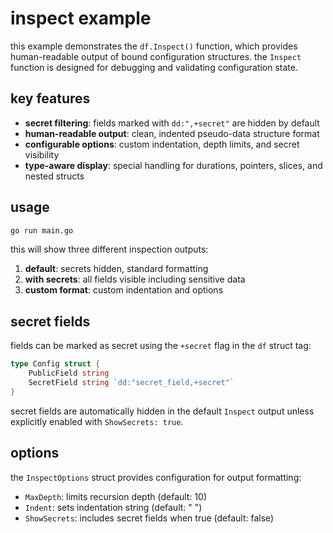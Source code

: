 # inspect example

this example demonstrates the `df.Inspect()` function, which provides human-readable output of bound configuration structures. the `Inspect` function is designed for debugging and validating configuration state.

## key features

- **secret filtering**: fields marked with `dd:",+secret"` are hidden by default
- **human-readable output**: clean, indented pseudo-data structure format  
- **configurable options**: custom indentation, depth limits, and secret visibility
- **type-aware display**: special handling for durations, pointers, slices, and nested structs

## usage

```bash
go run main.go
```

this will show three different inspection outputs:

1. **default**: secrets hidden, standard formatting
2. **with secrets**: all fields visible including sensitive data
3. **custom format**: custom indentation and options

## secret fields

fields can be marked as secret using the `+secret` flag in the `df` struct tag:

```go
type Config struct {
    PublicField string
    SecretField string `dd:"secret_field,+secret"`
}
```

secret fields are automatically hidden in the default `Inspect` output unless explicitly enabled with `ShowSecrets: true`.

## options

the `InspectOptions` struct provides configuration for output formatting:

- `MaxDepth`: limits recursion depth (default: 10)
- `Indent`: sets indentation string (default: "  ")  
- `ShowSecrets`: includes secret fields when true (default: false)